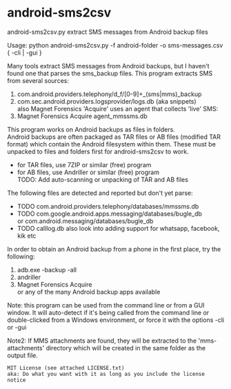 # android-sms2csv
android-sms2csv.py extract SMS messages from Android backup files

Usage: python android-sms2csv.py -f android-folder -o sms-messages.csv { -cli | -gui }

Many tools extract SMS messages from Android backups, but I haven't found one
that parses the sms_backup files.
This program extracts SMS from several sources:
  1) com.android.providers.telephony/d_f/[0-9]+_(sms|mms)_backup
  2) com.sec.android.providers.logsprovider/logs.db (aka snippets)\
  also Magnet Forensics 'Acquire' uses an agent that collects 'live' SMS:
  3) Magnet Forensics Acquire agent_mmssms.db
  
This program works on Android backups as files in folders.\
Android backups are often packaged as TAR files or AB files (modified TAR format)
which contain the Android filesystem within them. These must be unpacked to
files and folders first for android-sms2csv to work. 
- for TAR files, use 7ZIP or similar (free) program
- for AB files, use Andriller or similar (free) program\
TODO: Add auto-scanning or unpacking of TAR and AB files

The following files are detected and reported but don't yet parse:
  - TODO com.android.providers.telephony/databases/mmssms.db
  - TODO com.google.android.apps.messaging/databases/bugle_db\
      or com.android.messaging/databases/bugle_db
  - TODO calllog.db
  also look into adding support for whatsapp, facebook, kik etc

In order to obtain an Android backup from a phone in the first place, try the following:
  1) adb.exe -backup -all
  2) andriller
  3) Magnet Forensics Acquire\
  or any of the many Android backup apps available

Note: this program can be used from the command line or from a GUI window.
It will auto-detect if it's being called from the command line or double-clicked
from a Windows environment, or force it with the options -cli or -gui

Note2: If MMS attachments are found, they will be extracted to the 
'mms-attachments' directory which will be created in the same folder as the output file.

```Copyright 2020 Peter Theobald, peter@PeterTheobald.com
MIT License (see attached LICENSE.txt)
aka: Do what you want with it as long as you include the license notice
```
